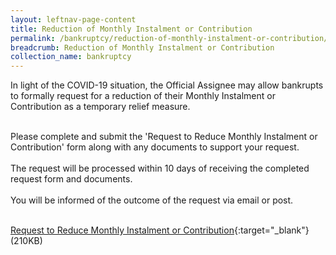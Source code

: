 ```yaml
---
layout: leftnav-page-content
title: Reduction of Monthly Instalment or Contribution
permalink: /bankruptcy/reduction-of-monthly-instalment-or-contribution/
breadcrumb: Reduction of Monthly Instalment or Contribution
collection_name: bankruptcy
---
```





In light of the COVID-19 situation, the Official Assignee may allow bankrupts to formally request for a reduction of their Monthly Instalment or Contribution as a temporary relief measure.<br><br>

Please complete and submit the 'Request to Reduce Monthly Instalment or Contribution' form along with any documents to support your request.<br><br>
The request will be processed within 10 days of receiving the completed request form and documents.<br><br>
You will be informed of the outcome of the request via email or post.  <br><br>

[Request to Reduce Monthly Instalment or Contribution](/files/reduction.pdf/){:target="_blank"} (210KB)

